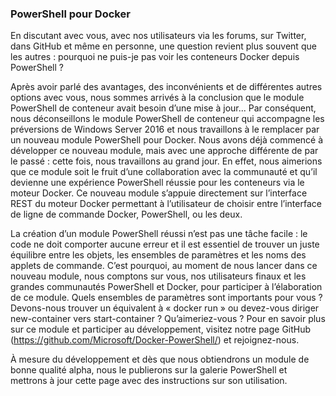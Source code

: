 ### PowerShell pour Docker

En discutant avec vous, avec nos utilisateurs via les forums, sur Twitter, dans GitHub et même en personne, une question revient plus souvent que les autres : pourquoi ne puis-je pas voir les conteneurs Docker depuis PowerShell ?

Après avoir parlé des avantages, des inconvénients et de différentes autres options avec vous, nous sommes arrivés à la conclusion que le module PowerShell de conteneur avait besoin d’une mise à jour... Par conséquent, nous déconseillons le module PowerShell de conteneur qui accompagne les préversions de Windows Server 2016 et nous travaillons à le remplacer par un nouveau module PowerShell pour Docker. Nous avons déjà commencé à développer ce nouveau module, mais avec une approche différente de par le passé : cette fois, nous travaillons au grand jour. En effet, nous aimerions que ce module soit le fruit d’une collaboration avec la communauté et qu’il devienne une expérience PowerShell réussie pour les conteneurs via le moteur Docker. Ce nouveau module s’appuie directement sur l’interface REST du moteur Docker permettant à l’utilisateur de choisir entre l’interface de ligne de commande Docker, PowerShell, ou les deux.

La création d’un module PowerShell réussi n’est pas une tâche facile : le code ne doit comporter aucune erreur et il est essentiel de trouver un juste équilibre entre les objets, les ensembles de paramètres et les noms des applets de commande. C’est pourquoi, au moment de nous lancer dans ce nouveau module, nous comptons sur vous, nos utilisateurs finaux et les grandes communautés PowerShell et Docker, pour participer à l’élaboration de ce module. Quels ensembles de paramètres sont importants pour vous ? Devons-nous trouver un équivalent à « docker run » ou devez-vous diriger new-container vers start-container ? Qu’aimeriez-vous ? Pour en savoir plus sur ce module et participer au développement, visitez notre page GitHub (https://github.com/Microsoft/Docker-PowerShell/) et rejoignez-nous.

À mesure du développement et dès que nous obtiendrons un module de bonne qualité alpha, nous le publierons sur la galerie PowerShell et mettrons à jour cette page avec des instructions sur son utilisation.






<!--HONumber=Apr16_HO4-->


